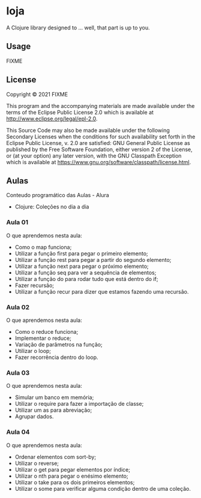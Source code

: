 # loja

A Clojure library designed to ... well, that part is up to you.

## Usage

FIXME

## License

Copyright © 2021 FIXME

This program and the accompanying materials are made available under the
terms of the Eclipse Public License 2.0 which is available at
http://www.eclipse.org/legal/epl-2.0.

This Source Code may also be made available under the following Secondary
Licenses when the conditions for such availability set forth in the Eclipse
Public License, v. 2.0 are satisfied: GNU General Public License as published by
the Free Software Foundation, either version 2 of the License, or (at your
option) any later version, with the GNU Classpath Exception which is available
at https://www.gnu.org/software/classpath/license.html.

## Aulas
Conteudo programático das Aulas - Alura
- Clojure: Coleções no dia a dia

### Aula 01

O que aprendemos nesta aula:

- Como o map funciona;
- Utilizar a função first para pegar o primeiro elemento;
- Utilizar a função rest para pegar a partir do segundo elemento;
- Utilizar a função next para pegar o próximo elemento;
- Utilizar a função seq para ver a sequência de elementos;
- Utilizar a função do para rodar tudo que está dentro do if;
- Fazer recursão;
- Utilizar a função recur para dizer que estamos fazendo uma recursão.

### Aula 02

O que aprendemos nesta aula:

- Como o reduce funciona;
- Implementar o reduce;
- Variação de parâmetros na função;
- Utilizar o loop;
- Fazer recorrência dentro do loop.

### Aula 03

O que aprendemos nesta aula:

- Simular um banco em memória;
- Utilizar o require para fazer a importação de classe;
- Utilizar um as para abreviação;
- Agrupar dados.

### Aula 04

O que aprendemos nesta aula:

- Ordenar elementos com sort-by;
- Utilizar o reverse;
- Utilizar o get para pegar elementos por índice;
- Utilizar o nth para pegar o enésimo elemento;
- Utilizar o take para os dois primeiros elementos;
- Utilizar o some para verificar alguma condição dentro de uma coleção.

